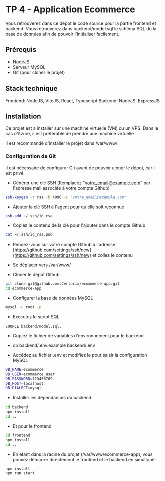 # TP 4 - Application Ecommerce

Vous retrouverez dans ce dépot le code source pour la partie frontend et backend. Vous retrouverez dans backend/model.sql le schéma SQL de la base de données afin de pouvoir l'initialiser facilement.

## Prérequis
- NodeJS
- Serveur MySQL
- Git (pour cloner le projet)

## Stack technique

Frontend: NodeJS, ViteJS, React, Typescript
Backend: NodeJS, ExpressJS

## Installation
Ce projet est a installer sur une machine virtuelle (VM) ou un VPS. Dans le cas d'Azure, il est préférable de prendre une machine virtuelle

Il est recommandé d'installer le projet dans /var/www/

### Configuration de Git
Il est nécessaire de configurer Git avant de pouvoir cloner le dépot, car il est privé.
- Générer une clé SSH
(Remplacez "votre_email@example.com" par l'adresse mail associée à votre compte Github)
```bash
ssh-keygen -t rsa -b 4096 -C "votre_email@example.com"
```
- Ajouter la clé SSH à l'agent pour qu'elle soit reconnue
```bash
ssh-add ~/.ssh/id_rsa
```
- Copiez le contenu de la clé pour l'ajouter dans le compte Github
```bash
cat ~/.ssh/id_rsa.pub
```
- Rendez-vous sur votre compte Github à l'adresse [https://github.com/settings/ssh/new](https://github.com/settings/ssh/new) et collez le contenu

- Se déplacer vers /var/www/

- Cloner le dépot Github
```bash
git clone git@github.com:Certurix/ecommerce-app.git
cd ecommerce-app
```

- Configurer la base de données MySQL
```bash
mysql -u root -p
```

- Executez le script SQL
```
SOURCE backend/model.sql;
```

- Copiez le fichier de variables d'environnement pour le backend
- cp backend/.env.example backend/.env
  
- Accédez au fichier .env et modifiez le pour saisir la configuration MySQL
```bash
DB_NAME=ecommerce
DB_USER=ecommerce_user
DB_PASSWORD=123456789
DB_HOST=localhost
DB_DIALECT=mysql
```

- Installer les dépendances du backend
```bash
cd backend
npm install
cd ..
```
- Et pour le frontend
```bash
cd frontend
npm install
cd ..
```

- En étant dans la racine du projet (/var/www/ecommerce-app), vous pouvez démarrer directement le frontend et le backend en simultané.
```bash
npm install
npm run start
```